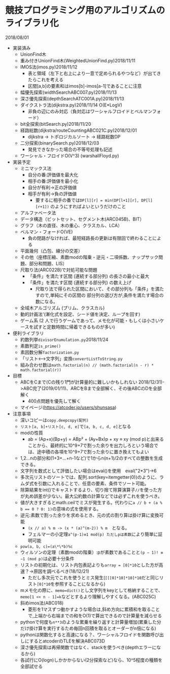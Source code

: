 ﻿# 競技プログラミング用のアルゴリズムのライブラリ化
2018/08/01

- 実装済み
	- UnionFind木
	- 重み付きUnionFind木(WeightedUnionFind.py)2018/11/11
	- IMOS法(imos.py)2018/11/12
		- 表と領域（左下と右上により一意で定められるやつなど）が出てきたらこれを考える
		- 区間[a,b]の要素和はimos[b]-imos[a-1]であることに注意
	- 幅優先探索(widthSearchABC007.py)2018/11/13
 	- 深さ優先探索(depthSearchATC001A.py)2018/11/13
	- ダイクストラ法(dijkstra.py)2018/11/14 O(E*LogV)
		- 非負の辺にのみ対応（負対応はワーシャルフロイドとベルマンフォード）
	- bit全探索(bitSearch.py)2018/11/20
	- 経路総数(dijkstra/routeCountingABC021C.py)2018/12/01
		- dijkstra -> トポロジカルソート -> 経路総数DP
	- 二分探索(binarySearch.py)2018/12/03
		- 発見できなかった場合の不等号処理も記述
	- ワーシャル・フロイドO(V^3) (warshallFloyd.py)
- 実装予定
	- ミニマックス法
		- 自分の番:評価値を最大化
		- 相手の番:評価値を最小化
		- 自分が有利→正の評価値
		- 相手が有利→負の評価値
			- 要するに相手の番では```DP[l][r] = min(DP[l+1][r], DP[l][r+1])```
			のようにすればよいというだけのこと
	- アルファベータ法
	- データ構造（ビットセット、セグメント木(ARC045B)、BIT）
	- グラフ（木の直径、木の重心、クラスカル、LCA）
	- ベルマン・フォードO(VE)
		- 負の閉路がなければ、最短経路長の更新は有限回で終わることによる
	- 平面幾何（凸包、線分の交差）
	- その他（座標圧縮、素数modの階乗・逆元・二項係数、ナップサック問題、部分和問題、LIS）
	- 尺取り法(ARC022B)で対処可能な問題
		- 「条件」を満たす区間 (連続する部分列) の長さの最小と最大
		- 「条件」を満たす区間 (連続する部分列) の数え上げ
			- 尺取り法で得られた区間において、その部分列も「条件」を満たすので,単純にその区間の
			部分列の選び方が,条件を満たす場合の数になる。
	- 全域木アルゴリズム (プリム、クラスカル)
	- 動的計画法'(漸化式を設定、シード値を決定、ループを回す)
	- ゲーム系 (2 人で行うゲームであって、メモ化が可能・もしくは小さいケースを試すと定数時間に帰着できるものが多い)
- 便利ライブラリ
	- 約数列挙```divisorEnumulation.py```2018/11/24
	- 素数判定```is_prime()```
	- 素因数分解```factorization.py```
	- 「リスト<-->文字列」変換```convertListToString.py```
	- 組み合わせ数は```math.factorial(n) // (math.factorial(n - r) * math.factorial(r))```
- 目標
	- ABCをCまで(Cの残り1門が計算量的に難しいかもしれない 2018/12/31)->ABC完了(2019/01/11)、ARCをBまで全部解く、その後ABCのDを全部解く
		- 400点問題を優先して解く
	- マイページ(https://atcoder.jp/users/shunsasa)
- 注意事項
	- 深いコピーは```copy.deepcopy(配列)```
	- ```リスト[a, b]+リスト[c, d, e]```で```[a, b, c, d, e]```となる
	- modの性質
		- ab = (Ap+x)(Bp+y) = ABp² + (Ay+Bx)p + xy ≡ xy (mod p)と出来ることから、最終的に10^9+7で割った余りを出力しろという場合では、途中積の各項を10^9+7で割った余りに置き換えてもよい
	- 1,2...nの部分和(1+3+...+n-1など)で1からn(n+1)/2のすべての整数を生成できる。
	- 文字列を数式として評価したい場合はeval()を使用　eval("2*3")->6
	- 多次元リストのソートでは、配列.sort(key=itemgetter(0))のように、ラムダ式を引数に入れることで、任意の要素、条件でソート可能。
	- 除算結果をint()でキャストするより、切り捨て除算演算子```//```を使った方が丸め誤差が少ない。最大公約数の計算などでは必ずこれを使うべき。
	- 値が大きすぎるとmath.ceilでミスが発生する。代わりに```a // b + (a % b == 0 ? 0: 1)```の意味の式を使用する。
	- 逆元:素数で割った余りを求めるとき、元の式の割り算は掛け算に変換可能
		- ```(x // a) % m -> (x * (a)^(m-2)) % m```　となる。
		- フェルマーの小定理```a^(p-1)≡1 mod(p) ただしpは素数```により簡単に証明可能
	- ```pow(a, b, c)=(a\*\*b)%c```
	- ウィルソンの定理（素数modの階乗）:pが素数であることと```(p − 1)! ≡ −1 (mod p)```は必要十分条件
	- リストの初期化は、リスト内包表記よりも```array = [0]*10```とした方が高速？->原因を調べるべき(18/12/21)
		- ただし多次元でこれを使うとミス発生(```[[[0]*10]*10]*10```だと同じリスト```[0]*10```を参照することになるから)
	- mメモ化の際に、```memo=dict()```とし文字列をkeyとして格納することで、```memo[1 << n - 1]=k```などとするより理解しやすくなる。(ABC025C)
	- 斜めimos法(ABC018)
		- 菱形を1マスずつ動かすような場合は,斜め方向に累積和を取ることで,上端から右端までの和をO(1)で算出できるので計算量を減らせる
	- pythonで何度も```n**3```のような累乗を繰り返すと計算量増加(累乗した分だけ掛け算を実行するため毎回n回積を取るとオーダーがn倍になる)
	- pythonは関数化すると高速になる？、ワーシャルフロイドを関数呼び出しにするとatcoderのTLEを解決ABC073D
	- 深さ優先探索は再帰関数ではなく、stackを使うべき(depthエラーになるから)
	- 各試行にO(logn)しかかからない(2分探索など)なら、10^5程度の種類を全部試せる
